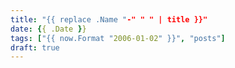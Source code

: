 ```yaml
---
title: "{{ replace .Name "-" " " | title }}"
date: {{ .Date }}
tags: ["{{ now.Format "2006-01-02" }}", "posts"]
draft: true
---
```


